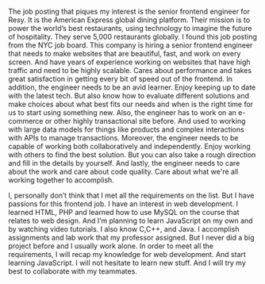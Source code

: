 The job posting that piques my interest is the senior frontend engineer for Resy. It is the American Express global dining platform. Their mission is to power the world’s best restaurants, using technology to imagine the future of hospitality. They serve 5,000 restaurants globally. I found this job posting from the NYC job board. This company is hiring a senior frontend engineer that needs to make websites that are beautiful, fast, and work on every screen. And have years of experience working on websites that have high traffic and need to be highly scalable. Cares about performance and takes great satisfaction in getting every bit of speed out of the frontend. In addition, the engineer needs to be an avid learner. Enjoy keeping up to date with the latest tech. But also know how to evaluate different solutions and make choices about what best fits our needs and when is the right time for us to start using something new. Also, the engineer has to work on an e-commerce or other highly transactional site before. And used to working with large data models for things like products and complex interactions with APIs to manage transactions. Moreover, the engineer needs to be capable of working both collaboratively and independently. Enjoy working with others to find the best solution. But you can also take a rough direction and fill in the details by yourself. And lastly, the engineer needs to care about the work and care about code quality. Care about what we're all working together to accomplish.

I, personally don’t think that I met all the requirements on the list. But I have passions for this frontend job. I have an interest in web development. I learned HTML, PHP and learned how to use MySQL on the course that relates to web design. And I’m planning to learn JavaScript on my own and by watching video tutorials. I also know C,C++, and Java. I accomplish assignments and lab work that my professor assigned. But I never did a big project before and I usually work alone. In order to meet all the requirements, I will recap my knowledge for web development. And start learning JavaScript. I will not hesitate to learn new stuff. And I will try my best to collaborate with my teammates.
